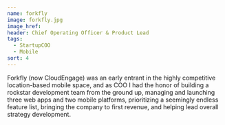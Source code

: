```yaml
---
name: forkfly
image: forkfly.jpg
image_href: 
header: Chief Operating Officer & Product Lead
tags:
  - StartupCOO
  - Mobile
sort: 4
---
```

Forkfly (now CloudEngage) was an early entrant in the highly competitive location-based mobile space, and as COO I had the honor of building a rockstar development team from the ground up, managing and launching three web apps and two mobile platforms, prioritizing a seemingly endless feature list, bringing the company to first revenue, and helping lead overall strategy development.
